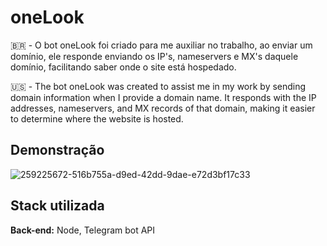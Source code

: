 
# oneLook

🇧🇷 - O bot oneLook foi criado para me auxiliar no trabalho, ao enviar um domínio, ele responde enviando os IP's, nameservers e MX's daquele domínio, facilitando saber onde o site está hospedado.

🇺🇸 - The bot oneLook was created to assist me in my work by sending domain information when I provide a domain name. It responds with the IP addresses, nameservers, and MX records of that domain, making it easier to determine where the website is hosted.


## Demonstração

![259225672-516b755a-d9ed-42dd-9dae-e72d3bf17c33](https://github.com/noahsoldi/oneLook/assets/78391424/6fbb90bd-4d71-49f1-8976-0f5cbc2521cc)


## Stack utilizada

**Back-end:** Node, Telegram bot API

